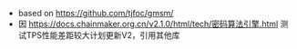 - based on https://github.com/tjfoc/gmsm/
- 因 https://docs.chainmaker.org.cn/v2.1.0/html/tech/密码算法引擎.html 测试TPS性能差距较大计划更新V2，引用其他库
